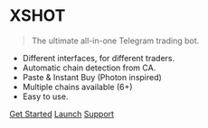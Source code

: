 # XSHOT 

> The ultimate all-in-one Telegram trading bot.



- Different interfaces, for different traders.
- Automatic chain detection from CA.
- Paste & Instant Buy (Photon inspired)
- Multiple chains available (6+)
- Easy to use.

[Get Started](#Introduction)
[Launch](https://t.me/)
[Support](https://t.me/Xshot_trading)

